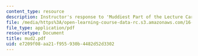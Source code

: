 ```yaml
---
content_type: resource
description: Instructor's response to 'Muddiest Part of the Lecture Cards'.
file: /media/https%3A/open-learning-course-data-rc.s3.amazonaws.com/16-01-unified-engineering-i-ii-iii-iv-fall-2005-spring-2006/e7209f08aa21f955930b4482d52d3302_mud2.pdf
file_type: application/pdf
resourcetype: Document
title: mud2.pdf
uid: e7209f08-aa21-f955-930b-4482d52d3302
---
```

